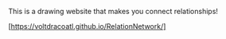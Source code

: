 This is a drawing website that makes you connect relationships!

[https://voltdracoatl.github.io/RelationNetwork/]
